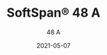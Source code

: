 ---
title: "SoftSpan® 48 A"
image_primary: "img/Arktura-SoftSpan-48AC-Coffee-Bar-Lobby_Cam02_001-scaled.jpg"
image_secondary: "img/SoftSound-AC-48_Post_v1.1-1600x1600.png"
description: "SoftSpan%AE%2048%20A%20has%20beams%20of%20different%20heights%20intersecting%20each%20other%2C%20creating%20a%20layered%20look%20that%20also%20enhances%20acoustics%20and%20reduces%20the%20impact%20of%20noise.%20Add%20Soft%20Sound%AE%20coffer%20panels%20to%20create%20an%20enclosed%20look%20and%20further%20enhance%20the%20acoustics%20of%20your%20space."
designer: "Arktura"
tags: 
  - "Acoustic"
  - "Ceiling Baffles"
  - "Ceiling Clouds"
  - "Lighting"
subtitle: "48 A"
href: "https://arktura.com/product/softspan-48-a/"
category: "Acoustic"
manufacturer: "Arktura"
slug: "/manufacturers/arktura/acoustic/arktura-soft-span-48-a"
date: "2021-05-07"
---